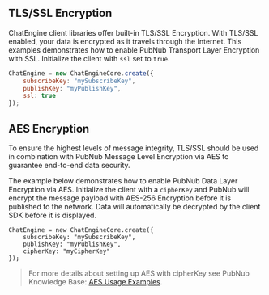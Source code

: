 ## TLS/SSL Encryption

ChatEngine client libraries offer built-in TLS/SSL Encryption. With TLS/SSL enabled, your data is encrypted as it travels through the Internet. This examples demonstrates how to enable PubNub Transport Layer Encryption with SSL. Initialize the client with ```ssl``` set to ```true```.

```js
ChatEngine = new ChatEngineCore.create({
    subscribeKey: "mySubscribeKey",
    publishKey: "myPublishKey",
    ssl: true
});
```

## AES Encryption

To ensure the highest levels of message integrity, TLS/SSL should be used in combination with PubNub Message Level Encryption via AES to guarantee end-to-end data security.

The example below demonstrates how to enable PubNub Data Layer Encryption via AES. Initialize the client with a ```cipherKey``` and PubNub will encrypt the message payload with AES-256 Encryption before it is published to the network. Data will automatically be decrypted by the client SDK before it is displayed.

```
ChatEngine = new ChatEngineCore.create({
    subscribeKey: "mySubscribeKey",
    publishKey: "myPublishKey",
    cipherKey: "myCipherKey"
});
```

> For more details about setting up AES with cipherKey see PubNub Knowledge Base: <a href="https://support.pubnub.com/support/solutions/articles/14000043506-aes-usage-examples">AES Usage Examples</a>.
